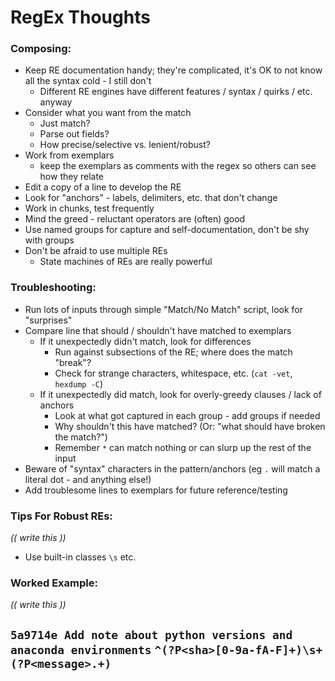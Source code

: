 RegEx Thoughts
==============

### Composing:
- Keep RE documentation handy; they're complicated, it's OK to not know all the syntax cold - I still don't
  - Different RE engines have different features / syntax / quirks / etc. anyway
- Consider what you want from the match
  - Just match?
  - Parse out fields?
  - How precise/selective vs. lenient/robust?
- Work from exemplars
  - keep the exemplars as comments with the regex so others can see how they relate
- Edit a copy of a line to develop the RE
- Look for "anchors" - labels, delimiters, etc. that don't change
- Work in chunks, test frequently
- Mind the greed - reluctant operators are (often) good
- Use named groups for capture and self-documentation, don't be shy with groups
- Don't be afraid to use multiple REs
  - State machines of REs are really powerful


### Troubleshooting:
- Run lots of inputs through simple "Match/No Match" script, look for "surprises"
- Compare line that should / shouldn't have matched to exemplars
  - If it unexpectedly didn't match, look for differences
    - Run against subsections of the RE; where does the match "break"?
    - Check for strange characters, whitespace, etc. (`cat -vet`, `hexdump -C`)
  - If it unexpectedly did match, look for overly-greedy clauses / lack of anchors
    - Look at what got captured in each group - add groups if needed
    - Why shouldn't this have matched? (Or: "what should have broken the match?")
    - Remember `*` can match nothing or can slurp up the rest of the input
- Beware of "syntax" characters in the pattern/anchors (eg `.` will match a literal dot - and anything else!)
- Add troublesome lines to exemplars for future reference/testing


### Tips For Robust REs:

_(( write this ))_
- Use built-in classes `\s` etc.


### Worked Example:

_(( write this ))_

`5a9714e Add note about python versions and anaconda environments`
`^(?P<sha>[0-9a-fA-F]+)\s+(?P<message>.+)`
---
